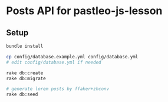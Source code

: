# Posts API for pastleo-js-lesson

## Setup

```bash
bundle install

cp config/database.example.yml config/database.yml
# edit config/database.yml if needed

rake db:create
rake db:migrate

# generate lorem posts by ffaker+zhconv
rake db:seed
```
